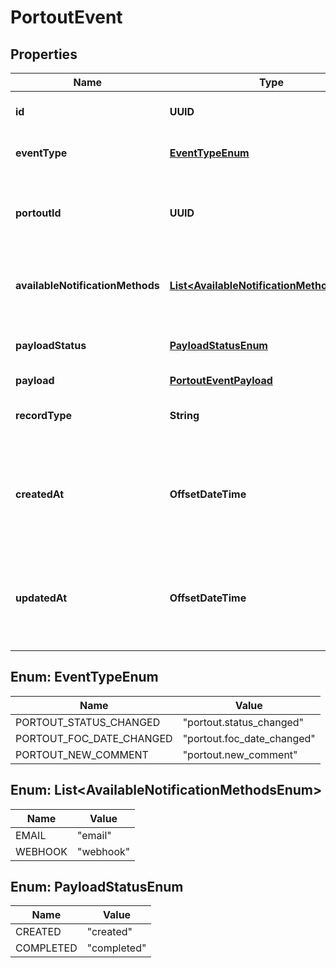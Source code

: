 

# PortoutEvent


## Properties

| Name | Type | Description | Notes |
|------------ | ------------- | ------------- | -------------|
|**id** | **UUID** | Uniquely identifies the event. |  [optional] |
|**eventType** | [**EventTypeEnum**](#EventTypeEnum) | Identifies the event type |  [optional] |
|**portoutId** | **UUID** | Identifies the port-out order associated with the event. |  [optional] |
|**availableNotificationMethods** | [**List&lt;AvailableNotificationMethodsEnum&gt;**](#List&lt;AvailableNotificationMethodsEnum&gt;) | Indicates the notification methods used. |  [optional] |
|**payloadStatus** | [**PayloadStatusEnum**](#PayloadStatusEnum) | The status of the payload generation. |  [optional] |
|**payload** | [**PortoutEventPayload**](PortoutEventPayload.md) |  |  [optional] |
|**recordType** | **String** | Identifies the type of the resource. |  [optional] [readonly] |
|**createdAt** | **OffsetDateTime** | ISO 8601 formatted date indicating when the resource was created. |  [optional] |
|**updatedAt** | **OffsetDateTime** | ISO 8601 formatted date indicating when the resource was updated. |  [optional] |



## Enum: EventTypeEnum

| Name | Value |
|---- | -----|
| PORTOUT_STATUS_CHANGED | &quot;portout.status_changed&quot; |
| PORTOUT_FOC_DATE_CHANGED | &quot;portout.foc_date_changed&quot; |
| PORTOUT_NEW_COMMENT | &quot;portout.new_comment&quot; |



## Enum: List&lt;AvailableNotificationMethodsEnum&gt;

| Name | Value |
|---- | -----|
| EMAIL | &quot;email&quot; |
| WEBHOOK | &quot;webhook&quot; |



## Enum: PayloadStatusEnum

| Name | Value |
|---- | -----|
| CREATED | &quot;created&quot; |
| COMPLETED | &quot;completed&quot; |



